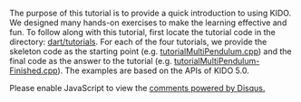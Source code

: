 The purpose of this tutorial is to provide a quick introduction to
using KIDO. We designed many hands-on exercises to make the learning
effective and fun. To follow along with this tutorial, first locate
the tutorial code in the directory: [dart/tutorials](https://github.com/dartsim/dart/tree/kido/tutorials). For each of the
four tutorials, we provide the skeleton code as the starting point
(e.g. [tutorialMultiPendulum.cpp](https://github.com/dartsim/dart/blob/kido-0.1.0/tutorials/tutorialMultiPendulum.cpp)) and
the final code as the answer to the tutorial (e.g. [tutorialMultiPendulum-Finished.cpp](https://github.com/dartsim/dart/blob/kido-0.1.0/tutorials/tutorialMultiPendulum-Finished.cpp)). The examples are based on the APIs of KIDO 5.0.

<div id="fb-root"></div>
<script>(function(d, s, id) {
  var js, fjs = d.getElementsByTagName(s)[0];
  if (d.getElementById(id)) return;
  js = d.createElement(s); js.id = id;
  js.src = "//connect.facebook.net/en_US/sdk.js#xfbml=1&version=v2.4";
  fjs.parentNode.insertBefore(js, fjs);
}(document, 'script', 'facebook-jssdk'));</script>

<div class="fb-like" data-href="http://dart.readthedocs.org/en/release-5.1/tutorials/introduction/" data-layout="button_count" data-action="like" data-show-faces="true" data-share="true"></div>

<div id="disqus_thread"></div>
<script type="text/javascript">
    /* * * CONFIGURATION VARIABLES * * */
    var disqus_shortname = 'dartsim';
    
    /* * * DON'T EDIT BELOW THIS LINE * * */
    (function() {
        var dsq = document.createElement('script'); dsq.type = 'text/javascript'; dsq.async = true;
        dsq.src = '//' + disqus_shortname + '.disqus.com/embed.js';
        (document.getElementsByTagName('head')[0] || document.getElementsByTagName('body')[0]).appendChild(dsq);
    })();
</script>
<noscript>Please enable JavaScript to view the <a href="https://disqus.com/?ref_noscript" rel="nofollow">comments powered by Disqus.</a></noscript>
